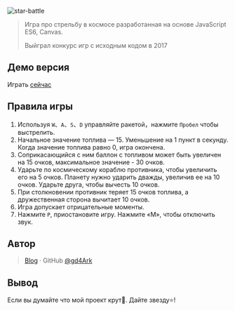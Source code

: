![star-battle](https://socialify.git.ci/gd4Ark/star-battle/image?description=1&font=Inter&forks=1&language=1&logo=https%3A%2F%2Fraw.githubusercontent.com%2Fgd4Ark%2Fstar-battle%2Fmaster%2Fimg%2Flogo-01.png&owner=1&pattern=Charlie%20Brown&stargazers=1&theme=Light)

> Игра про стрельбу в космосе разработанная на основе JavaScript ES6, Canvas.
>
> Выйграл конкурс игр с исходным кодом в 2017

## Демо версия

Играть [сейчас](https://4ark.me/star-battle)

## Правила игры

1. Используя  `W`、`A`、`S`、`D` управляйте ракетой，нажмите `Пробел` чтобы выстрелить.
2. Начальное значение топлива — 15. Уменьшение на 1 пункт в секунду. Когда значение топлива равно 0, игра окончена.
3. Соприкасающийся с ним баллон с топливом может быть увеличен на 15 очков, максимальное значение - 30 очков.
4. Ударьте по космическому кораблю противника, чтобы увеличить его на 5 очков. Планету нужно ударить дважды, увеличив ее на 10 очков. Ударьте друга, чтобы вычесть 10 очков.
5. При столкновении противник теряет 15 очков топлива, а дружественная сторона вычитает 10 очков.
6. Игра допускает отрицательные моменты.
7. Нажмите `P`, приостановите игру. Нажмите «M», чтобы отключить звук.

## Автор

> [Blog](https://4ark.me/) · GitHub [@gd4Ark](https://github.com/gd4Ark)

## Вывод

Если вы думайте что мой проект крут👏. Дайте звезду⭐!

